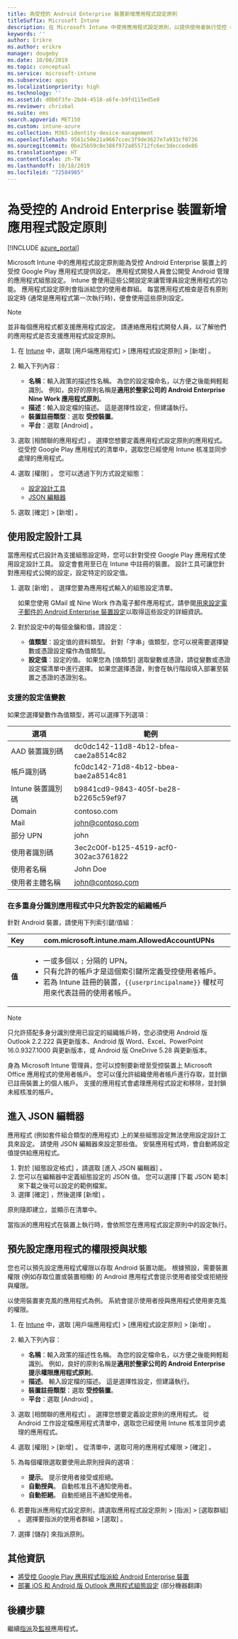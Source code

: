 ```yaml
---
title: 為受控的 Android Enterprise 裝置新增應用程式設定原則
titleSuffix: Microsoft Intune
description: 在 Microsoft Intune 中使用應用程式設定原則，以提供使用者執行受控 Google Play 應用程式時的設定。
keywords: ''
author: Erikre
ms.author: erikre
manager: dougeby
ms.date: 10/08/2019
ms.topic: conceptual
ms.service: microsoft-intune
ms.subservice: apps
ms.localizationpriority: high
ms.technology: ''
ms.assetid: d0b6f3fe-2bd4-4518-a6fe-b9fd115ed5e0
ms.reviewer: chrisbal
ms.suite: ems
search.appverid: MET150
ms.custom: intune-azure
ms.collection: M365-identity-device-management
ms.openlocfilehash: 9561c50e21a9667ccec3f9de3627e7a933cf0736
ms.sourcegitcommit: 0be25b59c8e386f972a855712fc6ec3deccede86
ms.translationtype: HT
ms.contentlocale: zh-TW
ms.lasthandoff: 10/18/2019
ms.locfileid: "72584985"
---
```

# <a name="add-app-configuration-policies-for-managed-android-enterprise-devices"></a>為受控的 Android Enterprise 裝置新增應用程式設定原則

[!INCLUDE [azure_portal](../includes/azure_portal.md)]

Microsoft Intune 中的應用程式設定原則能為受控 Android Enterprise 裝置上的受控 Google Play 應用程式提供設定。 應用程式開發人員會公開受 Android 管理的應用程式組態設定。 Intune 會使用這些公開設定來讓管理員設定應用程式的功能。 應用程式設定原則會指派給您的使用者群組。 每當應用程式檢查是否有原則設定時 (通常是應用程式第一次執行時)，便會使用這些原則設定。

> [!NOTE]  
> 並非每個應用程式都支援應用程式設定。 請連絡應用程式開發人員，以了解他們的應用程式是否支援應用程式設定原則。

1. 在 [Intune](https://go.microsoft.com/fwlink/?linkid=2090973) 中，選取 [用戶端應用程式]   > [應用程式設定原則]   >  [新增]  。
2. 輸入下列內容：

    - **名稱**：輸入政策的描述性名稱。 為您的設定檔命名，以方便之後能夠輕鬆識別。 例如，良好的原則名稱是**適用於整家公司的 Android Enterprise Nine Work 應用程式原則**。
    - **描述**：輸入設定檔的描述。 這是選擇性設定，但建議執行。
    - **裝置註冊類型**：選取 **受控裝置**。
    - **平台**：選取 [Android]  。

3. 選取 [相關聯的應用程式]  。 選擇您想要定義應用程式設定原則的應用程式。 從受控 Google Play 應用程式的清單中，選取您已經使用 Intune 核准並同步處理的應用程式。
4. 選取 [權限]  。 您可以透過下列方式設定組態：

    - [設定設計工具](#use-the-configuration-designer)
    - [JSON 編輯器](#enter-the-json-editor)

5. 選取 [確定]   > [新增]  。

## <a name="use-the-configuration-designer"></a>使用設定設計工具

當應用程式已設計為支援組態設定時，您可以針對受控 Google Play 應用程式使用設定設計工具。 設定會套用至已在 Intune 中註冊的裝置。 設計工具可讓您針對應用程式公開的設定，設定特定的設定值。

1. 選取 [新增]  。 選擇您要為應用程式輸入的組態設定清單。

    如果您使用 GMail 或 Nine Work 作為電子郵件應用程式，請參閱[用來設定電子郵件的 Android Enterprise 裝置設定](../email-settings-android-enterprise.md)以取得這些設定的詳細資訊。

2. 對於設定中的每個金鑰和值，請設定：

    - **值類型**：設定值的資料類型。 針對「字串」值類型，您可以視需要選擇變數或憑證設定檔作為值類型。
    - **設定值**：設定的值。 如果您為 [值類型]  選取變數或憑證，請從變數或憑證設定檔清單中進行選擇。 如果您選擇憑證，則會在執行階段填入部署至裝置之憑證的憑證別名。

### <a name="supported-variables-for-configuration-values"></a>支援的設定值變數

如果您選擇變數作為值類型，將可以選擇下列選項：

| 選項 | 範例 |
|----|----|
| AAD 裝置識別碼 | dc0dc142-11d8-4b12-bfea-cae2a8514c82 |
| 帳戶識別碼 | fc0dc142-71d8-4b12-bbea-bae2a8514c81 |
| Intune 裝置識別碼 | b9841cd9-9843-405f-be28-b2265c59ef97 |
| Domain | contoso.com |
| Mail | john@contoso.com |
| 部分 UPN | john |
| 使用者識別碼 | 3ec2c00f-b125-4519-acf0-302ac3761822 |
| 使用者名稱 | John Doe |
| 使用者主體名稱 | john@contoso.com |


### <a name="allow-only-configured-organization-accounts-in-multi-identity-apps"></a>在多重身分識別應用程式中只允許設定的組織帳戶 

針對 Android 裝置，請使用下列索引鍵/值組：

| **Key** | com.microsoft.intune.mam.AllowedAccountUPNs |
|---|---|
| **值** | <ul><li>一或多個以 <code>;</code> 分隔的 UPN。</li><li>只有允許的帳戶才是這個索引鍵所定義受控使用者帳戶。</li><li> 若為 Intune 註冊的裝置，<code>{{userprincipalname}}</code> 權杖可用來代表註冊的使用者帳戶。</li></ul> |

   > [!NOTE]
   > 只允許搭配多身分識別使用已設定的組織帳戶時，您必須使用 Android 版 Outlook 2.2.222 與更新版本、Android 版 Word、Excel、PowerPoint 16.0.9327.1000 與更新版本，或 Android 版 OneDrive 5.28 與更新版本。<p></p>
   > 身為 Microsoft Intune 管理員，您可以控制要新增至受控裝置上 Microsoft Office 應用程式的使用者帳戶。 您可以僅允許組織使用者帳戶進行存取，並封鎖已註冊裝置上的個人帳戶。 支援的應用程式會處理應用程式設定和移除，並封鎖未經核准的帳戶。<p></p>

## <a name="enter-the-json-editor"></a>進入 JSON 編輯器

應用程式 (例如套件組合類型的應用程式) 上的某些組態設定無法使用設定設計工具來設定。 請使用 JSON 編輯器來設定那些值。 安裝應用程式時，會自動將設定值提供給應用程式。

1. 對於 [組態設定格式]  ，請選取 [進入 JSON 編輯器]  。
2. 您可以在編輯器中定義組態設定的 JSON 值。 您可以選擇 [下載 JSON 範本]  來下載之後可以設定的範例檔案。
3. 選擇 [確定]  ，然後選擇 [新增]  。

原則隨即建立，並顯示在清單中。

當指派的應用程式在裝置上執行時，會依照您在應用程式設定原則中的設定執行。

## <a name="preconfigure-the-permissions-grant-state-for-apps"></a>預先設定應用程式的權限授與狀態

您也可以預先設定應用程式權限以存取 Android 裝置功能。 根據預設，需要裝置權限 (例如存取位置或裝置相機) 的 Android 應用程式會提示使用者接受或拒絕授與權限。

以使用裝置麥克風的應用程式為例。 系統會提示使用者授與應用程式使用麥克風的權限。

1. 在 [Intune](https://go.microsoft.com/fwlink/?linkid=2090973) 中，選取 [用戶端應用程式]   > [應用程式設定原則]   >  [新增]  。
2. 輸入下列內容：

    - **名稱**：輸入政策的描述性名稱。 為您的設定檔命名，以方便之後能夠輕鬆識別。 例如，良好的原則名稱是**適用於整家公司的 Android Enterprise 提示權限應用程式原則**。
    - **描述**。 輸入設定檔的描述。 這是選擇性設定，但建議執行。
    - **裝置註冊類型**：選取 **受控裝置**。
    - **平台**：選取 [Android]  。

3. 選取 [相關聯的應用程式]  。 選擇您想要定義設定原則的應用程式。 從 Android 工作設定檔應用程式清單中，選取您已經使用 Intune 核准並同步處理的應用程式。
4. 選取 [權限]   > [新增]  。 從清單中，選取可用的應用程式權限 > [確定]  。
5. 為每個權限選取要使用此原則授與的選項：
    - **提示**。 提示使用者接受或拒絕。
    - **自動授與**。 自動核准且不通知使用者。
    - **自動拒絕**。 自動拒絕且不通知使用者。
6. 若要指派應用程式設定原則，請選取應用程式設定原則 > [指派]   > [選取群組]  。 選擇要指派的使用者群組 > [選取]  。
7. 選擇 [儲存]  來指派原則。

## <a name="additional-information"></a>其他資訊

- [將受控 Google Play 應用程式指派給 Android Enterprise 裝置](apps-add-android-for-work.md#assigning-a-managed-google-play-app-to-android-enterprise-work-profile-devices)
- [部署 iOS 和 Android 版 Outlook 應用程式組態設定](https://docs.microsoft.com/exchange/clients-and-mobile-in-exchange-online/outlook-for-ios-and-android/outlook-for-ios-and-android-configuration-with-microsoft-intune) \(部分機器翻譯\)

## <a name="next-steps"></a>後續步驟

繼續[指派](apps-deploy.md)及[監視](apps-monitor.md)應用程式。
